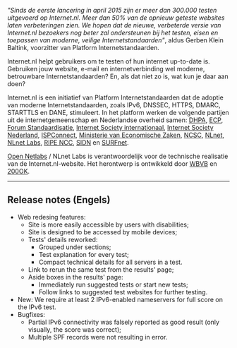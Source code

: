 *"Sinds de eerste lancering in april 2015 zijn er meer dan 300.000 testen uitgevoerd op Internet.nl. Meer dan 50% van de opnieuw geteste websites laten verbeteringen zien. We hopen dat de nieuwe, verbeterde versie van Internet.nl bezoekers nog beter zal ondersteunen bij het testen, eisen en toepassen van moderne, veilige Internetstandaarden"*, aldus Gerben Klein Baltink, voorzitter van Platform Internetstandaarden.

Internet.nl helpt gebruikers om te testen of hun internet up-to-date is. Gebruiken jouw website, e-mail en internetverbinding wel moderne, betrouwbare Internetstandaarden? En, als dat niet zo is, wat kun je daar aan doen?

Internet.nl is een initiatief van Platform Internetstandaarden dat de adoptie van moderne Internetstandaarden, zoals IPv6, DNSSEC, HTTPS, DMARC, STARTTLS en DANE, stimuleert. In het platform werken de volgende partijen uit de internetgemeenschap en Nederlandse overheid samen: [DHPA](https://dhpa.nl/), [ECP](https://ecp.nl/), [Forum Standaardisatie](https://forumstandaardisatie.nl/), [Internet Society internationaal](https://internetsociety.org/), [Internet Society Nederland](https://isoc.nl/), [ISPConnect](https://ispconnect.nl/), [Ministerie van Economische Zaken](https://www.rijksoverheid.nl/ministeries/ministerie-van-economische-zaken), [NCSC](https://ncsc.nl/), [NLnet](https://nlnet.nl/), [NLnet Labs](https://nlnetlabs.nl/), [RIPE NCC](https://ripe.net/), [SIDN](https://sidn.nl/) en [SURFnet](https://surfnet.nl/). 

[Open Netlabs](https://www.opennetlabs.com/) / NLnet Labs is verantwoordelijk voor de technische realisatie van de Internet.nl-website. Het herontwerp is ontwikkeld door [WBVB](https://wbvb.nl/) en [200OK](https://www.200ok.nl/).

---

## Release notes (Engels)

- Web redesing features:
  - Site is more easily accessible by users with disabilities;
  - Site is designed to be accessed by mobile devices;
  - Tests' details reworked:
     - Grouped under sections;
     - Test explanation for every test;
     - Compact technical details for all servers in a test.
  - Link to rerun the same test from the results' page;
  - Aside boxes in the results' page:
     - Immediately run suggested tests or start new tests;
     - Follow links to suggested test websites for further testing.
- New: We require at least 2 IPv6-enabled nameservers for full score on the IPv6 test.
- Bugfixes:
  - Partial IPv6 connectivity was falsely reported as good result (only visually, the score was correct);
  - Multiple SPF records were not resulting in error.
